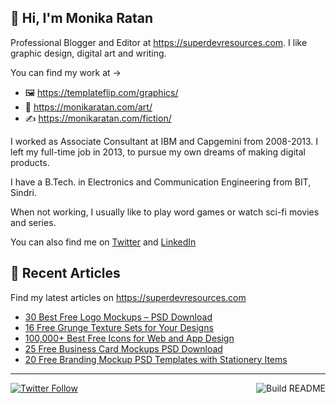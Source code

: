 ## 👋 Hi, I'm Monika Ratan

Professional Blogger and Editor at https://superdevresources.com. I like graphic design, digital art and writing.

You can find my work at → 
- 🖼 https://templateflip.com/graphics/
- 🎨 https://monikaratan.com/art/
- ✍ https://monikaratan.com/fiction/

I worked as Associate Consultant at IBM and Capgemini from 2008-2013. I left my full-time job in 2013, to pursue my own dreams of making digital products.

I have a B.Tech. in Electronics and Communication Engineering from BIT, Sindri.

When not working, I usually like to play word games or watch sci-fi movies and series.

You can also find me on [Twitter](https://twitter.com/monikaratan) and [LinkedIn](https://www.linkedin.com/in/monika-ratan-66207531)


## 📝 Recent Articles

Find my latest articles on https://superdevresources.com

<!-- FEED-START -->
- [30 Best Free Logo Mockups – PSD Download](https://superdevresources.com/logo-mockups-free/)
- [16 Free Grunge Texture Sets for Your Designs](https://superdevresources.com/free-grunge-textures/)
- [100,000+ Best Free Icons for Web and App Design](https://superdevresources.com/free-icons/)
- [25 Free Business Card Mockups PSD Download](https://superdevresources.com/business-card-mockups-psd/)
- [20 Free Branding Mockup PSD Templates with Stationery Items](https://superdevresources.com/identity-branding-mockups-psd/)
<!-- FEED-END -->

---
[![Twitter Follow](https://img.shields.io/twitter/follow/monikaratan?label=Follow&style=social)](https://twitter.com/monikaratan) <a href="https://github.com/monikaratan/monikaratan/actions"><img src="https://github.com/monikaratan/monikaratan/workflows/Build%20README/badge.svg?branch=main" align="right" alt="Build README"></a>
